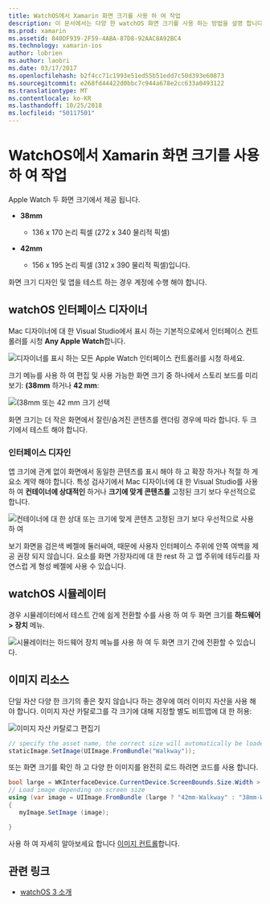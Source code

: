 ```yaml
---
title: WatchOS에서 Xamarin 화면 크기를 사용 하 여 작업
description: 이 문서에서는 다양 한 watchOS 화면 크기를 사용 하는 방법을 설명 합니다. WatchOS 인터페이스 디자이너, watchOS 시뮬레이터에 설명 하 고 이미지 리소스입니다.
ms.prod: xamarin
ms.assetid: 840DF939-2F59-4ABA-87D8-92AAC8A92BC4
ms.technology: xamarin-ios
author: lobrien
ms.author: laobri
ms.date: 03/17/2017
ms.openlocfilehash: b2f4cc71c1993e51ed55b51edd7c50d393e60873
ms.sourcegitcommit: e268fd44422d0bbc7c944a678e2cc633a0493122
ms.translationtype: MT
ms.contentlocale: ko-KR
ms.lasthandoff: 10/25/2018
ms.locfileid: "50117501"
---
```

# <a name="working-with-watchos-screen-sizes-in-xamarin"></a>WatchOS에서 Xamarin 화면 크기를 사용 하 여 작업

Apple Watch 두 화면 크기에서 제공 됩니다.

- **38mm**
  - 136 x 170 논리 픽셀 (272 x 340 물리적 픽셀)

- **42mm**
  - 156 x 195 논리 픽셀 (312 x 390 물리적 픽셀)입니다.

화면 크기 디자인 및 앱을 테스트 하는 경우 계정에 수행 해야 합니다.

## <a name="watchos-interface-designer"></a>watchOS 인터페이스 디자이너

Mac 디자이너에 대 한 Visual Studio에서 표시 하는 기본적으로에서 인터페이스 컨트롤러를 시청 **Any Apple Watch**합니다.

![](screen-sizes-images/screen-any-sml.png "디자이너를 표시 하는 모든 Apple Watch 인터페이스 컨트롤러를 시청 하세요.")

크기 메뉴를 사용 하 여 편집 및 사용 가능한 화면 크기 중 하나에서 스토리 보드를 미리 보기: **(38mm** 하거나 **42 mm**:

![](screen-sizes-images/screen-menu-sml.png "(38mm 또는 42 mm 크기 선택")

화면 크기는 더 작은 화면에서 잘린/숨겨진 콘텐츠를 렌더링 경우에 따라 합니다.
두 크기에서 테스트 해야 합니다.


### <a name="interface-design"></a>인터페이스 디자인

앱 크기에 관계 없이 화면에서 동일한 콘텐츠를 표시 해야 하 고 확장 하거나 적절 하 게 요소 계약 해야 합니다. 특성 검사기에서 Mac 디자이너에 대 한 Visual Studio를 사용 하 여 **컨테이너에 상대적인** 하거나 **크기에 맞게 콘텐츠를** 고정된 크기 보다 우선적으로 합니다.

![](screen-sizes-images/sizeattributepanel-sml.png "컨테이너에 대 한 상대 또는 크기에 맞게 콘텐츠 고정된 크기 보다 우선적으로 사용 하 여")

보기 화면을 검은색 베젤에 둘러싸여, 때문에 사용자 인터페이스 주위에 안쪽 여백을 제공 권장 되지 않습니다. 요소를 화면 가장자리에 대 한 rest 하 고 앱 주위에 테두리를 자연스럽 게 형성 베젤에 사용 수 있습니다.


## <a name="watchos-simulator"></a>watchOS 시뮬레이터

경우 시뮬레이터에서 테스트 간에 쉽게 전환할 수를 사용 하 여 두 화면 크기를 **하드웨어 > 장치** 메뉴.

![](screen-sizes-images/simulator.png "시뮬레이터는 하드웨어 장치 메뉴를 사용 하 여 두 화면 크기 간에 전환할 수 있습니다.")


## <a name="image-resources"></a>이미지 리소스

단일 자산 다양 한 크기의 좋은 찾지 않습니다 하는 경우에 여러 이미지 자산을 사용 해야 합니다. 이미지 자산 카탈로그를 각 크기에 대해 지정할 별도 비트맵에 대 한 허용:

![](screen-sizes-images/images-xcassets.png "이미지 자산 카탈로그 편집기")

```csharp
// specify the asset name, the correct size will automatically be loaded
staticImage.SetImage(UIImage.FromBundle("Walkway"));
```

또는 화면 크기를 확인 하 고 다양 한 이미지를 완전히 로드 하려면 코드를 사용 합니다.

```csharp
bool large = WKInterfaceDevice.CurrentDevice.ScreenBounds.Size.Width > 136.0;
// Load image depending on screen size
using (var image = UIImage.FromBundle (large ? "42mm-Walkway" : "38mm-Walkway"))
{
   myImage.SetImage (image);

}
```

사용 하 여 자세히 알아보세요 합니다 [이미지 컨트롤](~/ios/watchos/user-interface/image.md)합니다.



## <a name="related-links"></a>관련 링크

- [watchOS 3 소개](~/ios/watchos/platform/introduction-to-watchos3/index.md)
